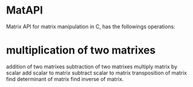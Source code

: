 # MatAPI
Matrix API for matrix manipulation in C, has the followings operations:
# multiplication of two matrixes
addition of two matrixes
subtraction of two matrixes
multiply matrix by scalar
add scalar to matrix
subtract scalar to matrix
transposition of matrix
find determinant of matrix
find inverse of matrix.

